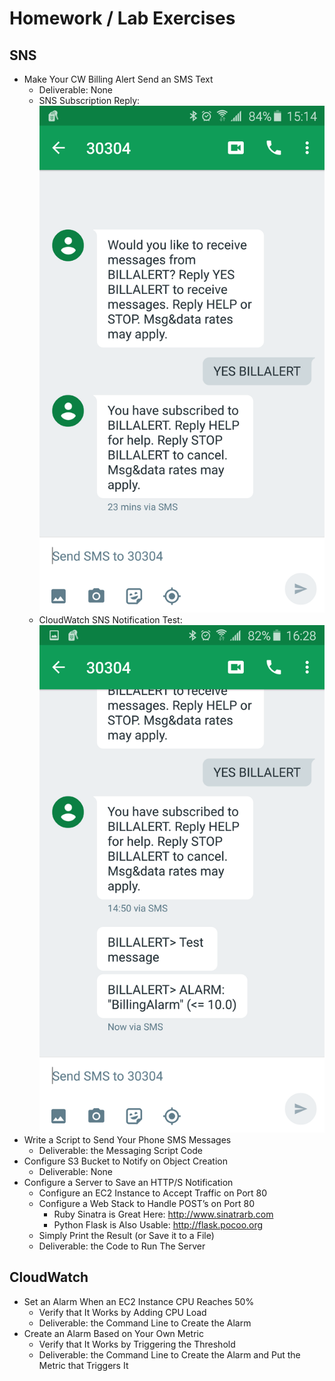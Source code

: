 # Homework / Lab Exercises

## SNS

- Make Your CW Billing Alert Send an SMS Text  
  - Deliverable: None  
  - SNS Subscription Reply:  
  ![SNS Subscription Reply](./aws_sms_subscription.jpg)
  - CloudWatch SNS Notification Test:  
  ![SNS CloudWatch Notification](./aws_sms_cw_notification.png)
- Write a Script to Send Your Phone SMS Messages  
  - Deliverable: the Messaging Script Code
- Configure S3 Bucket to Notify on Object Creation
  - Deliverable: None
- Configure a Server to Save an HTTP/S Notification
  - Configure an EC2 Instance to Accept Traffic on Port 80
  - Configure a Web Stack to Handle POST’s on Port 80
    - Ruby Sinatra is Great Here: http://www.sinatrarb.com
    - Python Flask is Also Usable: http://flask.pocoo.org
  - Simply Print the Result (or Save it to a File)
  - Deliverable: the Code to Run The Server

## CloudWatch

- Set an Alarm When an EC2 Instance CPU Reaches 50%
  - Verify that It Works by Adding CPU Load
  - Deliverable: the Command Line to Create the Alarm
- Create an Alarm Based on Your Own Metric
  - Verify that It Works by Triggering the Threshold
  - Deliverable: the Command Line to Create the Alarm and Put the Metric that Triggers It
